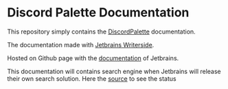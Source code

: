 # Discord Palette Documentation

This repository simply contains the [DiscordPalette](https://github.com/AwesomeLuffy/DiscordPalette) documentation.

The documentation made with [Jetbrains Writerside](https://www.jetbrains.com/writerside/).

Hosted on Github page with the [documentation](https://www.jetbrains.com/help/writerside/deploy-docs-to-github-pages.html#build) of Jetbrains.

This documentation will contains search engine when Jetbrains will release their own search solution. Here the [source](https://youtrack.jetbrains.com/issue/WRS-946) to see the status
